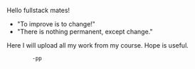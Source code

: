 Hello fullstack mates!
- "To improve is to change!"
- "There is nothing permanent, except change."

Here I will upload all my work from my course.
Hope is useful.

            -pp

